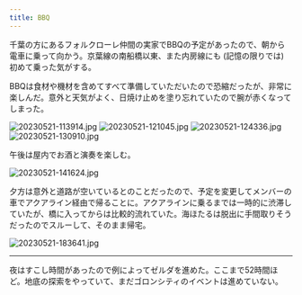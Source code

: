 ```yaml
---
title: BBQ
---
```


千葉の方にあるフォルクローレ仲間の実家でBBQの予定があったので、朝から電車に乗って向かう。京葉線の南船橋以東、また内房線にも (記憶の限りでは) 初めて乗った気がする。

BBQは食材や機材を含めてすべて準備していただいたので恐縮だったが、非常に楽しんだ。意外と天気がよく、日焼け止めを塗り忘れていたので腕が赤くなってしまった。

![20230521-113914.jpg](https://ceshmina-photos.s3.ap-northeast-1.amazonaws.com/medium/202305/20230521-113914.jpg)
![20230521-121045.jpg](https://ceshmina-photos.s3.ap-northeast-1.amazonaws.com/medium/202305/20230521-121045.jpg)
![20230521-124336.jpg](https://ceshmina-photos.s3.ap-northeast-1.amazonaws.com/medium/202305/20230521-124336.jpg)
![20230521-130910.jpg](https://ceshmina-photos.s3.ap-northeast-1.amazonaws.com/medium/202305/20230521-130910.jpg)

午後は屋内でお酒と演奏を楽しむ。

![20230521-141624.jpg](https://ceshmina-photos.s3.ap-northeast-1.amazonaws.com/medium/202305/20230521-141624.jpg)

夕方は意外と道路が空いているとのことだったので、予定を変更してメンバーの車でアクアライン経由で帰ることに。アクアラインに乗るまでは一時的に渋滞していたが、橋に入ってからは比較的流れていた。海ほたるは脱出に手間取りそうだったのでスルーして、そのまま帰宅。

![20230521-183641.jpg](https://ceshmina-photos.s3.ap-northeast-1.amazonaws.com/medium/202305/20230521-183641.jpg)

---

夜はすこし時間があったので例によってゼルダを進めた。ここまで52時間ほど。地底の探索をやっていて、まだゴロンシティのイベントは進めていない。
